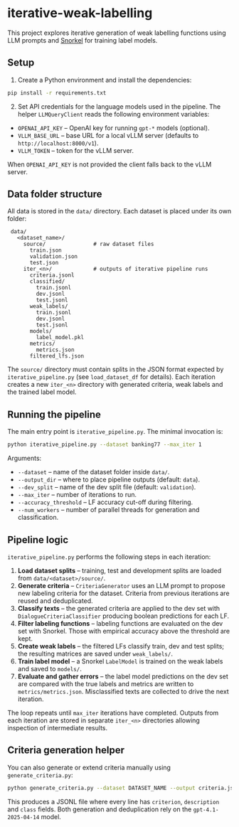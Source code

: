 # iterative-weak-labelling

This project explores iterative generation of weak labelling functions using LLM prompts and [Snorkel](https://snorkel.ai/) for training label models.

## Setup

1. Create a Python environment and install the dependencies:

```bash
pip install -r requirements.txt
```

2. Set API credentials for the language models used in the pipeline. The helper
`LLMQueryClient` reads the following environment variables:

- `OPENAI_API_KEY` &ndash; OpenAI key for running `gpt-*` models (optional).
- `VLLM_BASE_URL` &ndash; base URL for a local vLLM server (defaults to `http://localhost:8000/v1`).
- `VLLM_TOKEN` &ndash; token for the vLLM server.

When `OPENAI_API_KEY` is not provided the client falls back to the vLLM server.

## Data folder structure

All data is stored in the `data/` directory. Each dataset is placed under its
own folder:

```
 data/
   <dataset_name>/
     source/               # raw dataset files
       train.json
       validation.json
       test.json
     iter_<n>/             # outputs of iterative pipeline runs
       criteria.jsonl
       classified/
         train.jsonl
         dev.jsonl
         test.jsonl
       weak_labels/
         train.jsonl
         dev.jsonl
         test.jsonl
       models/
         label_model.pkl
       metrics/
         metrics.json
       filtered_lfs.json
```

The `source/` directory must contain splits in the JSON format expected by
`iterative_pipeline.py` (see `load_dataset_df` for details). Each iteration
creates a new `iter_<n>` directory with generated criteria, weak labels and the
trained label model.

## Running the pipeline

The main entry point is `iterative_pipeline.py`. The minimal invocation is:

```bash
python iterative_pipeline.py --dataset banking77 --max_iter 1
```

Arguments:

- `--dataset` – name of the dataset folder inside `data/`.
- `--output_dir` – where to place pipeline outputs (default: `data`).
- `--dev_split` – name of the dev split file (default: `validation`).
- `--max_iter` – number of iterations to run.
- `--accuracy_threshold` – LF accuracy cut-off during filtering.
- `--num_workers` – number of parallel threads for generation and classification.

## Pipeline logic

`iterative_pipeline.py` performs the following steps in each iteration:

1. **Load dataset splits** – training, test and development splits are loaded
   from `data/<dataset>/source/`.
2. **Generate criteria** – `CriteriaGenerator` uses an LLM prompt to propose new
   labeling criteria for the dataset. Criteria from previous iterations are
   reused and deduplicated.
3. **Classify texts** – the generated criteria are applied to the dev set with
   `DialogueCriteriaClassifier` producing boolean predictions for each LF.
4. **Filter labeling functions** – labeling functions are evaluated on the dev
   set with Snorkel. Those with empirical accuracy above the threshold are kept.
5. **Create weak labels** – the filtered LFs classify train, dev and test splits;
   the resulting matrices are saved under `weak_labels/`.
6. **Train label model** – a Snorkel `LabelModel` is trained on the weak labels
   and saved to `models/`.
7. **Evaluate and gather errors** – the label model predictions on the dev set
   are compared with the true labels and metrics are written to
   `metrics/metrics.json`. Misclassified texts are collected to drive the next
   iteration.

The loop repeats until `max_iter` iterations have completed. Outputs from each
iteration are stored in separate `iter_<n>` directories allowing inspection of
intermediate results.

## Criteria generation helper

You can also generate or extend criteria manually using `generate_criteria.py`:

```bash
python generate_criteria.py --dataset DATASET_NAME --output criteria.jsonl [--existing old.jsonl]
```

This produces a JSONL file where every line has `criterion`, `description` and
`class` fields. Both generation and deduplication rely on the
`gpt-4.1-2025-04-14` model.

